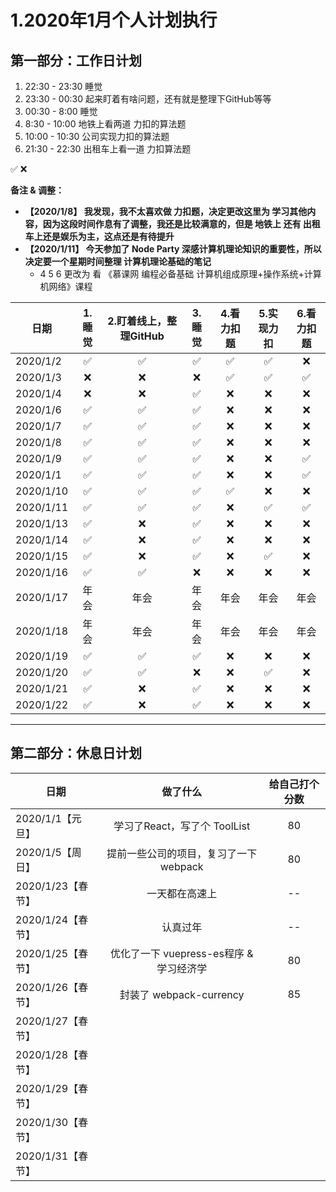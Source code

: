 # 1.2020年1月个人计划执行

## 第一部分：工作日计划

1. 22:30 - 23:30 睡觉
1. 23:30 - 00:30 起来盯着有啥问题，还有就是整理下GitHub等等
1. 00:30 - 8:00 睡觉
1. 8:30 - 10:00 地铁上看两道 力扣的算法题
1. 10:00 - 10:30 公司实现力扣的算法题
1. 21:30 - 22:30 出租车上看一道 力扣算法题

✅ ❌

**备注 & 调整：**

- **【2020/1/8】 我发现，我不太喜欢做 力扣题，决定更改这里为 学习其他内容，因为这段时间作息有了调整，我还是比较满意的，但是 地铁上 还有 出租车上还是娱乐为主，这点还是有待提升**
- **【2020/1/11】  今天参加了 Node Party 深感计算机理论知识的重要性，所以决定要一个星期时间整理 计算机理论基础的笔记**
  - 4 5 6 更改为 看 《慕课网 编程必备基础 计算机组成原理+操作系统+计算机网络》课程

|  日期  | 1.睡觉 | 2.盯着线上，整理GitHub | 3.睡觉  | 4.看力扣题 |  5.实现力扣 | 6.看力扣题 |
 --------|:-:| :-: |:-:|:-:|:-:|:-:|
|2020/1/2| ✅ | ✅ | ✅ | ✅ | ✅ | ❌ |
|2020/1/3| ❌ | ❌ | ❌ | ✅ | ✅ | ✅ |
|2020/1/4| ❌ | ❌ | ✅ | ❌ | ❌ | ❌ |
|2020/1/6| ✅ | ✅ | ✅ | ❌ | ❌ | ❌ |
|2020/1/7| ✅ | ✅ | ✅ | ❌ | ❌ | ❌ |
|2020/1/8| ✅ | ✅ | ✅ | ❌ | ❌ | ❌ |
|2020/1/9| ✅ | ✅ | ✅ | ❌ | ❌ | ✅ |
|2020/1/1| ✅ | ✅ | ✅ | ❌ | ❌ | ✅ |
|2020/1/10| ✅ | ✅ | ✅ | ✅ | ❌ | ❌ |
|2020/1/11| ✅ | ✅ | ✅ | ❌ | ✅ | ✅ |
|2020/1/13| ✅ | ❌ | ✅ | ❌ |  ❌| ❌ |
|2020/1/14| ✅ | ❌ | ✅ | ❌| ❌ | ❌ |
|2020/1/15| ✅ | ❌ | ✅ | ❌ | ✅ | ❌ |
|2020/1/16| ✅ | ✅ |  ❌| ❌ | ❌ | ❌ |
|2020/1/17| 年会 | 年会 | 年会 | 年会 | 年会 | 年会 |
|2020/1/18| 年会 | 年会 | 年会 | 年会 | 年会 | 年会 |
|2020/1/19| ✅ | ✅ | ✅ | ❌ | ❌ | ❌ |
|2020/1/20| ✅ | ✅ | ❌ | ❌ | ✅ | ❌ |
|2020/1/21| ✅ | ❌ | ✅| ❌ | ❌ | ❌ |
|2020/1/22| ✅ | ❌ | ✅ | ❌ | ❌ | ❌ |

---

## 第二部分：休息日计划

| 日期 | 做了什么 | 给自己打个分数 |
 --------|:-:| :-: |
|2020/1/1【元旦】| 学习了React，写了个 ToolList | 80 |
|2020/1/5【周日】| 提前一些公司的项目，复习了一下webpack | 80 |
|2020/1/23【春节】| 一天都在高速上 | -- |
|2020/1/24【春节】| 认真过年 | -- |
|2020/1/25【春节】| 优化了一下 vuepress-es程序 & 学习经济学 | 80 |
|2020/1/26【春节】| 封装了 webpack-currency | 85 |
|2020/1/27【春节】|  |  |
|2020/1/28【春节】|  |  |
|2020/1/29【春节】|  |  |
|2020/1/30【春节】|  |  |
|2020/1/31【春节】|  |  |